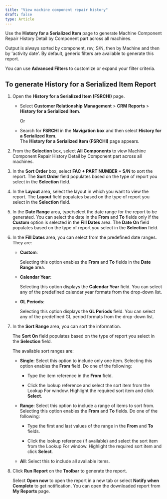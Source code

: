 ```yaml
---
title: "View machine component repair history"
draft: false
type: Article
---
```


Use the **History for a Serialized Item** page to generate Machine Component Repair History Detail by Component part across all machines.

Output is always sorted by component, rev, S/N, then by Machine and then by 'activity date'. By default, generic filters are available to generate this report.

You can use **Advanced Filters** to customize or expand your filter criteria. 

## To generate History for a Serialized Item Report

1.  Open the **History for a Serialized Item (FSRCHI)** page.

    - Select **Customer Relationship Management** > **CRM Reports** > **History for a Serialized Item**.

        Or

    -  Search for **FSRCHI** in the **Navigation box** and then select **History for a Serialized Item**. <br>The **History for a Serialized Item (FSRCHI)** page appears.

2.  From the **Selection** box, select **All Components** to view Machine Component Repair History Detail by Component part across all machines.
3.  In the **Sort Order** box, select **FAC + PART NUMBER + S/N** to sort the report. The **Sort Order** field populates based on the type of report you select in the **Selection** field.

4.  In the **Layout** area, select the layout in which you want to view the report.
The **Layout** field populates based on the type of report you select in the **Selection** field.

5.  In the **Date Range** area, type/select the date range for the report to be generated. You can select the date in the **From** and **To** fields only if the **Custom** option is selected in the **Fill Dates** area.
The **Date On** field populates based on the type of report you select in the **Selection** field.

6.  In the **Fill Dates** area, you can select from the predefined date ranges. They are:

    - **Custom**:

        Selecting this option enables the **From** and **To** fields in the **Date Range** area.

    - **Calendar Year**:

        Selecting this option displays the **Calendar Year** field. You can select any of the predefined calendar year formats from the drop-down list.

    - **GL Periods**:

        Selecting this option displays the **GL Periods** field. You can select any of the predefined GL period formats from the drop-down list.

1.  In the **Sort Range** area, you can sort the information.

    The **Sort On** field populates based on the type of report you select in the **Selection** field.

    The available sort ranges are:

    - **Single**: Select this option to include only one item. Selecting this option enables the **From** field. Do one of the following:

        - Type the item reference in the **From** field.

        - Click the lookup reference and select the sort item from the Lookup For window. Highlight the required sort item and click **Select**.

    - **Range**: Select this option to include a range of items to sort from. Selecting this option enables the **From** and **To** fields. Do one of the following:

        - Type the first and last values of the range in the **From** and **To** fields.

        - Click the lookup reference (if available) and select the sort item from the Lookup For window. Highlight the required sort item and click **Select**.

    - **All**: Select this to include all available items.

1.  Click **Run Report** on the **Toolbar** to generate the report.

    Select **Open now** to open the report in a new tab or select **Notify when Complete** to get notification. You can open the downloaded report from **My Reports** page.